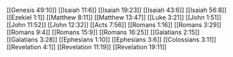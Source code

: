 [[Genesis 49:10]]
[[Isaiah 11:6]]
[[Isaiah 19:23]]
[[Isaiah 43:6]]
[[Isaiah 56:8]]
[[Ezekiel 1:1]]
[[Matthew 8:11]]
[[Matthew 13:47]]
[[Luke 3:21]]
[[John 1:51]]
[[John 11:52]]
[[John 12:32]]
[[Acts 7:56]]
[[Romans 1:16]]
[[Romans 3:29]]
[[Romans 9:4]]
[[Romans 15:9]]
[[Romans 16:25]]
[[Galatians 2:15]]
[[Galatians 3:28]]
[[Ephesians 1:10]]
[[Ephesians 3:6]]
[[Colossians 3:11]]
[[Revelation 4:1]]
[[Revelation 11:19]]
[[Revelation 19:11]]
